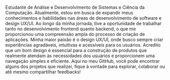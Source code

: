 Estudante de Análise e Desenvolvimento de Sistemas e Ciência da Computação.
Atualmente, estou em busca de expandir meus conhecimentos e habilidades nas áreas de desenvolvimento de software e design UX/UI. Ao longo da minha jornada, tive a oportunidade de trabalhar tanto no desenvolvimento frontend quanto backend, o que me proporcionou uma compreensão ampla do processo de criação de aplicações.
Minha maior paixão é o design UX/UI, onde busco sempre criar experiências agradáveis, intuitivas e acessíveis para os usuários. Acredito que um bom design é essencial para a construção de produtos que realmente atendam às necessidades dos usuários e proporcionem uma navegação simples e eficiente.
Aqui no meu GitHub, você pode encontrar alguns dos projetos que realizei, fique à vontade para explorar, colaborar ou até mesmo compartilhar feedbacks!
